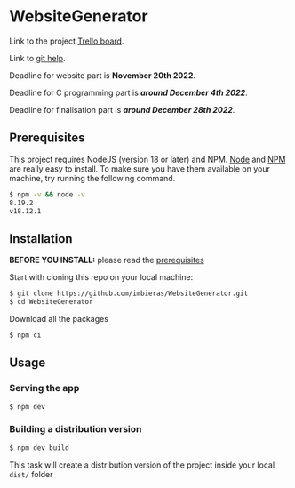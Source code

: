 # WebsiteGenerator

Link to the project [Trello board](https://trello.com/b/uUxYKlrv/website-generator).

Link to [git help](https://education.github.com/git-cheat-sheet-education.pdf).

Deadline for website part is **November 20th 2022**.

Deadline for C programming part is ***around December 4th 2022***.

Deadline for finalisation part is ***around December 28th 2022***.

## Prerequisites

This project requires NodeJS (version 18 or later) and NPM.
[Node](http://nodejs.org/) and [NPM](https://npmjs.org/) are really easy to install.
To make sure you have them available on your machine,
try running the following command.

```sh
$ npm -v && node -v
8.19.2
v18.12.1
```

## Installation

**BEFORE YOU INSTALL:** please read the [prerequisites](#prerequisites)

Start with cloning this repo on your local machine:

```sh
$ git clone https://github.com/imbieras/WebsiteGenerator.git
$ cd WebsiteGenerator
```

Download all the packages

```sh
$ npm ci
```

## Usage

### Serving the app

```sh
$ npm dev
```

### Building a distribution version

```sh
$ npm dev build
```

This task will create a distribution version of the project
inside your local `dist/` folder
